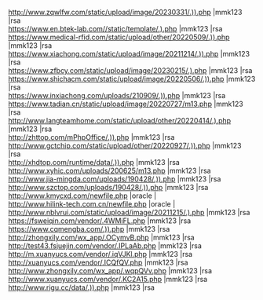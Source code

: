 http://www.zqwlfw.com/static/upload/image/20230331/.)).php |mmk123 |rsa  
https://www.en.btek-lab.com//static/template/.).php |mmk123 |rsa  
https://www.medical-rfid.com/static/upload/other/20220509/.)).php |mmk123 |rsa  
https://www.xiachong.com/static/upload/image/20211214/.)).php |mmk123 |rsa  
https://www.zfbcy.com/static/upload/image/20230215/.).php |mmk123 |rsa  
https://www.shichacm.com/static/upload/image/20220506/.)).php |mmk123 |rsa  
https://www.inxiachong.com/uploads/210909/.)).php |mmk123 |rsa  
https://www.tadian.cn/static/upload/image/20220727/m13.php |mmk123 |rsa  
http://www.langteamhome.com/static/upload/other/20220414/.).php |mmk123 |rsa  
http://zhttop.com/mPhpOffice/.)).php |mmk123 |rsa  
http://www.gctchip.com/static/upload/other/20220927/.)).php |mmk123 |rsa  
http://xhdtop.com/runtime/data/.)).php |mmk123 |rsa  
http://www.xyhic.com/uploads/200625/m13.php |mmk123 |rsa  
http://www.jia-mingda.com/uploads/190428/.)).php |mmk123 |rsa  
http://www.szctop.com/uploads/190428/.)).php |mmk123 |rsa  
http://www.kmycxd.com/newfile.php |oracle |  
http://www.hilink-tech.com.cn/newfile.php |oracle |  
http://www.nblvrui.com/static/upload/image/20211215/.).php |mmk123 |rsa  
https://fsweiqin.com/vendor/.4WMiFL.php |mmk123 |rsa  
https://www.cqmengba.com/.)).php |mmk123 |rsa  
http://zhongxily.com/wx_app/.OCymvB.php |mmk123 |rsa  
http://test43.fsjuejin.com/vendor/.IPLaAb.php |mmk123 |rsa  
http://m.xuanyucs.com/vendor/.iqVJKl.php |mmk123 |rsa  
http://xuanyucs.com/vendor/.ICQfQV.php |mmk123 |rsa  
http://www.zhongxily.com/wx_app/.wqpQVv.php |mmk123 |rsa  
http://www.xuanyucs.com/vendor/.KC2A15.php |mmk123 |rsa  
http://www.rigu.cc/data/.)).php |mmk123 |rsa  
